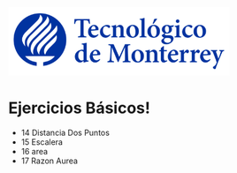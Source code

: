 ![Tec de Monterrey](images/logotecmty.png)
# Ejercicios Básicos!


- 14 Distancia Dos Puntos
- 15 Escalera
- 16 area
- 17 Razon Aurea
